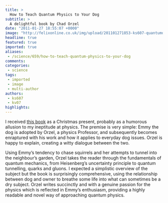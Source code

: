 ```yaml
---
title: >
  How to Teach Quantum Physics to Your Dog
subtitle: >
  A delightful book by Chad Orzel
date: "2011-01-27 18:55:07 +0000"
image: "http://felixonline.co.uk/img/upload/201101271853-ks607-quantumd.jpg"
headline: true
featured: true
imported: true
aliases:
 - /science/659/how-to-teach-quantum-physics-to-your-dog
comments:
categories:
 - science
tags:
 - imported
 - image
 - multi-author
authors:
 - ks607
 - kv07
highlights:
---
```


I received [this book](http://www.amazon.co.uk/How-Teach-Quantum-Physics-Your/dp/1851687793) as a Christmas present, probably as a humorous allusion to my ineptitude at physics. The premise is very simple: Emmy the dog is adopted by Orzel, a physics Professor, and subsequently becomes enraptured with his work and how it applies to everyday dog issues. Orzel is happy to explain, creating a witty dialogue between the two.

Using Emmy’s tendency to chase squirrels and her attempts to tunnel into the neighbour’s garden, Orzel takes the reader through the fundamentals of quantum mechanics, from Heisenberg’s uncertainty principle to quantum tunnelling, quarks and gluons. I expected a simplistic overview of the subject but the book is surprisingly comprehensive, using the relationship between dog and owner to breathe some life into what can sometimes be a dry subject. Orzel writes succinctly and with a genuine passion for the physics which is reflected in Emmy’s enthusiasm, providing a highly readable and novel way of approaching quantum physics.
